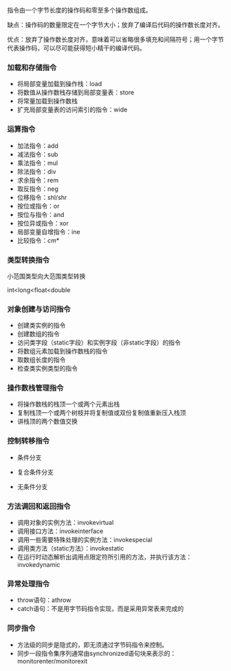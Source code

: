 指令由一个字节长度的操作码和零至多个操作数组成。

缺点：操作码的数量限定在一个字节大小；放弃了编译后代码的操作数长度对齐。

优点：放弃了操作数长度对齐，意味着可以省略很多填充和间隔符号；用一个字节代表操作码，可以尽可能获得短小精干的编译代码。

### 加载和存储指令

- 将局部变量加载到操作栈：load
- 将数值从操作数栈存储到局部变量表：store
- 将常量加载到操作数栈
- 扩充局部变量表的访问索引的指令：wide

### 运算指令

- 加法指令：add
- 减法指令：sub
- 乘法指令：mul
- 除法指令：div
- 求余指令：rem
- 取反指令：neg
- 位移指令：shl/shr
- 按位或指令：or
- 按位与指令：and
- 按位异或指令：xor
- 局部变量自增指令：ine
- 比较指令：*cm**

### 类型转换指令

小范围类型向大范围类型转换

int<long<float<double

### 对象创建与访问指令

- 创建类实例的指令
- 创建数组的指令
- 访问类字段（static字段）和实例字段（非static字段）的指令
- 将数组元素加载到操作数栈的指令
- 取数组长度的指令
- 检查类实例类型的指令

### 操作数栈管理指令

- 将操作数栈的栈顶一个或两个元素出栈
- 复制栈顶一个或两个树枝并将复制值或双份复制值重新压入栈顶
- 讲栈顶的两个数值交换

### 控制转移指令

- 条件分支
- 复合条件分支


- 无条件分支

### 方法调回和返回指令

- 调用对象的实例方法：invokevirtual
- 调用接口方法：invokeinterface
- 调用一些需要特殊处理的实例方法：invokespecial
- 调用类方法（static方法）：invokestatic
- 在运行时动态解析出调用点限定符所引用的方法，并执行该方法：invokedynamic

### 异常处理指令

- throw语句：athrow
- catch语句：不是用字节码指令实现，而是采用异常表来完成的

### 同步指令

- 方法级的同步是隐式的，即无须通过字节码指令来控制。
- 同步一段指令集序列通常由synchronized语句块来表示的：monitorenter/monitorexit